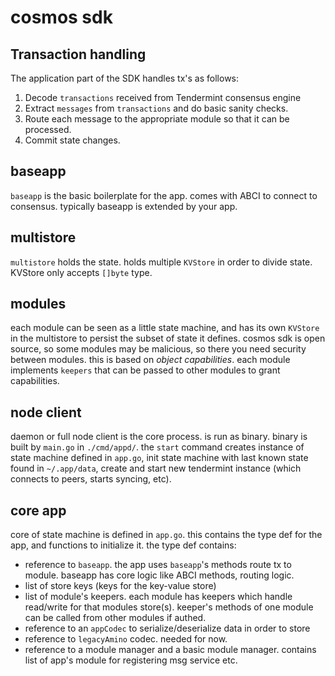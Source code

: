 # cosmos sdk

## Transaction handling

The application part of the SDK handles tx's as follows:

1. Decode `transactions` received from Tendermint consensus engine
2. Extract `messages` from `transactions` and do basic sanity checks.
3. Route each message to the appropriate module so that it can be processed.
4. Commit state changes.

## baseapp

`baseapp` is the basic boilerplate for the app. comes with ABCI to connect to consensus. typically baseapp is extended by your app.

## multistore

`multistore` holds the state. holds multiple `KVStore` in order to divide state. KVStore only accepts `[]byte` type.

## modules

each module can be seen as a little state machine, and has its own `KVStore` in the multistore to persist the subset of state it defines. cosmos sdk is open source, so some modules may be malicious, so there you need security between modules. this is based on *object capabilities*. each module implements `keepers` that can be passed to other modules to grant capabilities.

## node client

daemon or full node client is the core process. is run as binary. binary is built by `main.go` in `./cmd/appd/`. the `start` command creates instance of state machine defined in `app.go`, init state machine with last known state found in `~/.app/data`, create and start new tendermint instance (which connects to peers, starts syncing, etc).

## core app

core of state machine is defined in `app.go`. this contains the type def for the app, and functions to initialize it. the type def contains:

* reference to `baseapp`. the app uses `baseapp`'s methods route tx to module. baseapp has core logic like ABCI methods, routing logic.
* list of store keys (keys for the key-value store)
* list of module's keepers. each module has keepers which handle read/write for that modules store(s). keeper's methods of one module can be called from other modules if authed.
* reference to an `appCodec` to serialize/deserialize data in order to store
* reference to `legacyAmino` codec. needed for now.
* reference to a module manager and a basic module manager. contains list of app's module for registering msg service etc.
